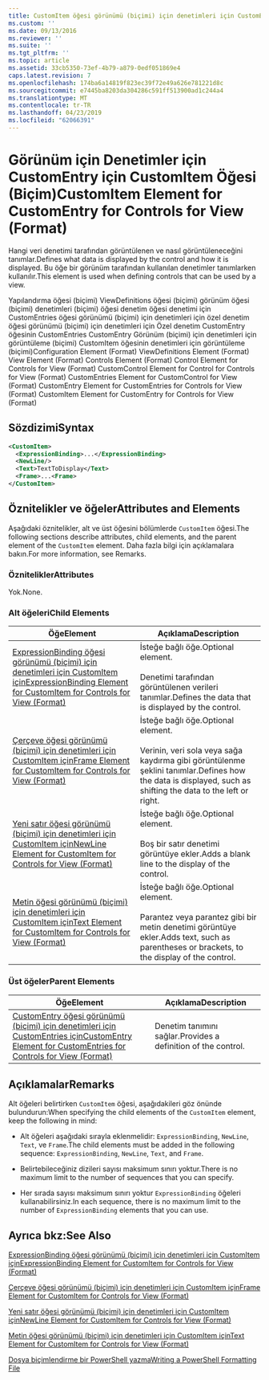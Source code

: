 ```yaml
---
title: CustomItem öğesi görünümü (biçimi) için denetimleri için CustomEntry için | Microsoft Docs
ms.custom: ''
ms.date: 09/13/2016
ms.reviewer: ''
ms.suite: ''
ms.tgt_pltfrm: ''
ms.topic: article
ms.assetid: 33cb5350-73ef-4b79-a879-0edf051869e4
caps.latest.revision: 7
ms.openlocfilehash: 174ba6a14819f823ec39f72e49a626e781221d8c
ms.sourcegitcommit: e7445ba8203da304286c591ff513900ad1c244a4
ms.translationtype: MT
ms.contentlocale: tr-TR
ms.lasthandoff: 04/23/2019
ms.locfileid: "62066391"
---
```

# <a name="customitem-element-for-customentry-for-controls-for-view-format"></a><span data-ttu-id="1c845-102">Görünüm için Denetimler için CustomEntry için CustomItem Öğesi (Biçim)</span><span class="sxs-lookup"><span data-stu-id="1c845-102">CustomItem Element for CustomEntry for Controls for View (Format)</span></span>

<span data-ttu-id="1c845-103">Hangi veri denetimi tarafından görüntülenen ve nasıl görüntüleneceğini tanımlar.</span><span class="sxs-lookup"><span data-stu-id="1c845-103">Defines what data is displayed by the control and how it is displayed.</span></span> <span data-ttu-id="1c845-104">Bu öğe bir görünüm tarafından kullanılan denetimler tanımlarken kullanılır.</span><span class="sxs-lookup"><span data-stu-id="1c845-104">This element is used when defining controls that can be used by a view.</span></span>

<span data-ttu-id="1c845-105">Yapılandırma öğesi (biçimi) ViewDefinitions öğesi (biçimi) görünüm öğesi (biçimi) denetimleri (biçimi) öğesi denetim öğesi denetimi için CustomEntries öğesi görünümü (biçimi) için denetimleri için özel denetim öğesi görünümü (biçimi) için denetimleri için Özel denetim CustomEntry öğesinin CustomEntries CustomEntry Görünüm (biçimi) için denetimleri için görüntüleme (biçimi) CustomItem öğesinin denetimleri için görüntüleme (biçimi)</span><span class="sxs-lookup"><span data-stu-id="1c845-105">Configuration Element (Format) ViewDefinitions Element (Format) View Element (Format) Controls Element (Format) Control Element for Controls for View (Format) CustomControl Element for Control for Controls for View (Format) CustomEntries Element for CustomControl for View (Format) CustomEntry Element for CustomEntries for Controls for View (Format) CustomItem Element for CustomEntry for Controls for View (Format)</span></span>

## <a name="syntax"></a><span data-ttu-id="1c845-106">Sözdizimi</span><span class="sxs-lookup"><span data-stu-id="1c845-106">Syntax</span></span>

```xml
<CustomItem>
  <ExpressionBinding>...</ExpressionBinding>
  <NewLine/>
  <Text>TextToDisplay</Text>
  <Frame>...<Frame>
</CustomItem>
```

## <a name="attributes-and-elements"></a><span data-ttu-id="1c845-107">Öznitelikler ve öğeler</span><span class="sxs-lookup"><span data-stu-id="1c845-107">Attributes and Elements</span></span>

<span data-ttu-id="1c845-108">Aşağıdaki öznitelikler, alt ve üst öğesini bölümlerde `CustomItem` öğesi.</span><span class="sxs-lookup"><span data-stu-id="1c845-108">The following sections describe attributes, child elements, and the parent element of the `CustomItem` element.</span></span> <span data-ttu-id="1c845-109">Daha fazla bilgi için açıklamalara bakın.</span><span class="sxs-lookup"><span data-stu-id="1c845-109">For more information, see Remarks.</span></span>

### <a name="attributes"></a><span data-ttu-id="1c845-110">Öznitelikler</span><span class="sxs-lookup"><span data-stu-id="1c845-110">Attributes</span></span>

<span data-ttu-id="1c845-111">Yok.</span><span class="sxs-lookup"><span data-stu-id="1c845-111">None.</span></span>

### <a name="child-elements"></a><span data-ttu-id="1c845-112">Alt öğeleri</span><span class="sxs-lookup"><span data-stu-id="1c845-112">Child Elements</span></span>

|<span data-ttu-id="1c845-113">Öğe</span><span class="sxs-lookup"><span data-stu-id="1c845-113">Element</span></span>|<span data-ttu-id="1c845-114">Açıklama</span><span class="sxs-lookup"><span data-stu-id="1c845-114">Description</span></span>|
|-------------|-----------------|
|[<span data-ttu-id="1c845-115">ExpressionBinding öğesi görünümü (biçimi) için denetimleri için CustomItem için</span><span class="sxs-lookup"><span data-stu-id="1c845-115">ExpressionBinding Element for CustomItem for Controls for View (Format)</span></span>](./expressionbinding-element-for-customitem-for-controls-for-view-format.md)|<span data-ttu-id="1c845-116">İsteğe bağlı öğe.</span><span class="sxs-lookup"><span data-stu-id="1c845-116">Optional element.</span></span><br /><br /> <span data-ttu-id="1c845-117">Denetimi tarafından görüntülenen verileri tanımlar.</span><span class="sxs-lookup"><span data-stu-id="1c845-117">Defines the data that is displayed by the control.</span></span>|
|[<span data-ttu-id="1c845-118">Çerçeve öğesi görünümü (biçimi) için denetimleri için CustomItem için</span><span class="sxs-lookup"><span data-stu-id="1c845-118">Frame Element for CustomItem for Controls for View (Format)</span></span>](./frame-element-for-customitem-for-controls-for-view-format.md)|<span data-ttu-id="1c845-119">İsteğe bağlı öğe.</span><span class="sxs-lookup"><span data-stu-id="1c845-119">Optional element.</span></span><br /><br /> <span data-ttu-id="1c845-120">Verinin, veri sola veya sağa kaydırma gibi görüntülenme şeklini tanımlar.</span><span class="sxs-lookup"><span data-stu-id="1c845-120">Defines how the data is displayed, such as shifting the data to the left or right.</span></span>|
|[<span data-ttu-id="1c845-121">Yeni satır öğesi görünümü (biçimi) için denetimleri için CustomItem için</span><span class="sxs-lookup"><span data-stu-id="1c845-121">NewLine Element for CustomItem for Controls for View (Format)</span></span>](./newline-element-for-customitem-for-controls-for-view-format.md)|<span data-ttu-id="1c845-122">İsteğe bağlı öğe.</span><span class="sxs-lookup"><span data-stu-id="1c845-122">Optional element.</span></span><br /><br /> <span data-ttu-id="1c845-123">Boş bir satır denetimi görüntüye ekler.</span><span class="sxs-lookup"><span data-stu-id="1c845-123">Adds a blank line to the display of the control.</span></span>|
|[<span data-ttu-id="1c845-124">Metin öğesi görünümü (biçimi) için denetimleri için CustomItem için</span><span class="sxs-lookup"><span data-stu-id="1c845-124">Text Element for CustomItem for Controls for View (Format)</span></span>](./text-element-for-customitem-for-controls-for-view-format.md)|<span data-ttu-id="1c845-125">İsteğe bağlı öğe.</span><span class="sxs-lookup"><span data-stu-id="1c845-125">Optional element.</span></span><br /><br /> <span data-ttu-id="1c845-126">Parantez veya parantez gibi bir metin denetimi görüntüye ekler.</span><span class="sxs-lookup"><span data-stu-id="1c845-126">Adds text, such as parentheses or brackets, to the display of the control.</span></span>|

### <a name="parent-elements"></a><span data-ttu-id="1c845-127">Üst öğeler</span><span class="sxs-lookup"><span data-stu-id="1c845-127">Parent Elements</span></span>

|<span data-ttu-id="1c845-128">Öğe</span><span class="sxs-lookup"><span data-stu-id="1c845-128">Element</span></span>|<span data-ttu-id="1c845-129">Açıklama</span><span class="sxs-lookup"><span data-stu-id="1c845-129">Description</span></span>|
|-------------|-----------------|
|[<span data-ttu-id="1c845-130">CustomEntry öğesi görünümü (biçimi) için denetimleri için CustomEntries için</span><span class="sxs-lookup"><span data-stu-id="1c845-130">CustomEntry Element for CustomEntries for Controls for View (Format)</span></span>](./customentry-element-for-customentries-for-controls-for-view-format.md)|<span data-ttu-id="1c845-131">Denetim tanımını sağlar.</span><span class="sxs-lookup"><span data-stu-id="1c845-131">Provides a definition of the control.</span></span>|

## <a name="remarks"></a><span data-ttu-id="1c845-132">Açıklamalar</span><span class="sxs-lookup"><span data-stu-id="1c845-132">Remarks</span></span>

<span data-ttu-id="1c845-133">Alt öğeleri belirtirken `CustomItem` öğesi, aşağıdakileri göz önünde bulundurun:</span><span class="sxs-lookup"><span data-stu-id="1c845-133">When specifying the child elements of the `CustomItem` element, keep the following in mind:</span></span>

- <span data-ttu-id="1c845-134">Alt öğeleri aşağıdaki sırayla eklenmelidir: `ExpressionBinding`, `NewLine`, `Text`, ve `Frame`.</span><span class="sxs-lookup"><span data-stu-id="1c845-134">The child elements must be added in the following sequence: `ExpressionBinding`, `NewLine`, `Text`, and `Frame`.</span></span>

- <span data-ttu-id="1c845-135">Belirtebileceğiniz dizileri sayısı maksimum sınırı yoktur.</span><span class="sxs-lookup"><span data-stu-id="1c845-135">There is no maximum limit to the number of sequences that you can specify.</span></span>

- <span data-ttu-id="1c845-136">Her sırada sayısı maksimum sınırı yoktur `ExpressionBinding` öğeleri kullanabilirsiniz.</span><span class="sxs-lookup"><span data-stu-id="1c845-136">In each sequence, there is no maximum limit to the number of `ExpressionBinding` elements that you can use.</span></span>

## <a name="see-also"></a><span data-ttu-id="1c845-137">Ayrıca bkz:</span><span class="sxs-lookup"><span data-stu-id="1c845-137">See Also</span></span>

[<span data-ttu-id="1c845-138">ExpressionBinding öğesi görünümü (biçimi) için denetimleri için CustomItem için</span><span class="sxs-lookup"><span data-stu-id="1c845-138">ExpressionBinding Element for CustomItem for Controls for View (Format)</span></span>](./expressionbinding-element-for-customitem-for-controls-for-view-format.md)

[<span data-ttu-id="1c845-139">Çerçeve öğesi görünümü (biçimi) için denetimleri için CustomItem için</span><span class="sxs-lookup"><span data-stu-id="1c845-139">Frame Element for CustomItem for Controls for View (Format)</span></span>](./frame-element-for-customitem-for-controls-for-view-format.md)

[<span data-ttu-id="1c845-140">Yeni satır öğesi görünümü (biçimi) için denetimleri için CustomItem için</span><span class="sxs-lookup"><span data-stu-id="1c845-140">NewLine Element for CustomItem for Controls for View (Format)</span></span>](./newline-element-for-customitem-for-controls-for-view-format.md)

[<span data-ttu-id="1c845-141">Metin öğesi görünümü (biçimi) için denetimleri için CustomItem için</span><span class="sxs-lookup"><span data-stu-id="1c845-141">Text Element for CustomItem for Controls for View (Format)</span></span>](./text-element-for-customitem-for-controls-for-view-format.md)

[<span data-ttu-id="1c845-142">Dosya biçimlendirme bir PowerShell yazma</span><span class="sxs-lookup"><span data-stu-id="1c845-142">Writing a PowerShell Formatting File</span></span>](./writing-a-powershell-formatting-file.md)
